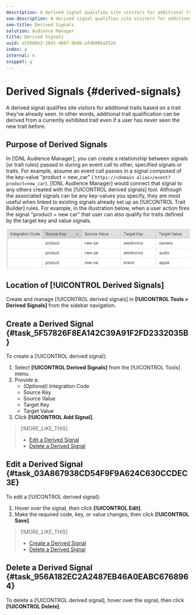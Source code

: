 ```yaml
---
description: A derived signal qualifies site visitors for additional traits based on a trait they've already seen. In other words, additional trait qualification can be derived from a currently exhibited trait even if a user has never seen the new trait before.
seo-description: A derived signal qualifies site visitors for additional traits based on a trait they've already seen. In other words, additional trait qualification can be derived from a currently exhibited trait even if a user has never seen the new trait before.
seo-title: Derived Signals
solution: Audience Manager
title: Derived Signals
uuid: e52600e3-26d1-4607-9b96-afd6086a252d
index: y
internal: n
snippet: y
---
```


# Derived Signals {#derived-signals}

A derived signal qualifies site visitors for additional traits based on a trait they've already seen. In other words, additional trait qualification can be derived from a currently exhibited trait even if a user has never seen the new trait before.

<!-- ## Derived Signals {#topic_58AB69FE2A194E05A64D0CCB1ACD7C20}

A [!UICONTROL derived signal] qualifies site visitors for additional traits based on a trait they've already seen. In other words, additional trait qualification can be derived from a currently exhibited trait even if a user has never seen the new trait before.

<!-- 
c_tb_derived_signal.xml
 -->

## Purpose of Derived Signals

In [!DNL Audience Manager], you can create a relationship between signals (or trait rules) passed in during an event call to other, specified signals or traits. For example, assume an event call passes in a signal composed of the key-value "product = new_car" ( `https://<domain alias>/event?product=new_car`). [!DNL Audience Manager] would connect that signal to any others created with the [!UICONTROL derived signals] tool. Although the associated signals can be any key-values you specify, they are most useful when linked to existing signals already set up as [!UICONTROL Trait Builder] rules. For example, in the illustration below, when a user action fires the signal "product = new car" that user can also qualify for traits defined by the target key and value signals.

![](assets/derived_signal_example.png)

## Location of [!UICONTROL Derived Signals]

Create and manage [!UICONTROL derived signals] in **[!UICONTROL Tools > Derived Signals]** from the sidebar navigation.

## Create a Derived Signal {#task_5F57826F8EA142C39A91F2FD2332035B}

<!-- 
t_tb_create_derived.xml
 -->

To create a [!UICONTROL derived signal]:

1. Select **[!UICONTROL Derived Signals]** from the [!UICONTROL Tools] menu.
1. Provide a:
    * *(Optional)* Integration Code
    * Source Key
    * Source Value
    * Target Key
    * Target Value
1. Click **[!UICONTROL Add Signal]**.

>[!MORE_LIKE_THIS]
>
>* [Edit a Derived Signal](../c-features/derived-signals.md#task_03A867938CD54F9F9A624C630CCDEC3E)
>* [Delete a Derived Signal](../c-features/derived-signals.md#task_956A182EC2A2487EB46A0EABC6768964)

## Edit a Derived Signal {#task_03A867938CD54F9F9A624C630CCDEC3E}

<!-- 
t_tb_edit_derived.xml
-->

To edit a [!UICONTROL derived signal]:

1. Hover over the signal, then click **[!UICONTROL Edit]**.
1. Make the required code, key, or value changes, then click **[!UICONTROL Save]**.

>[!MORE_LIKE_THIS]
>
>* [Create a Derived Signal](../c-features/derived-signals.md#task_5F57826F8EA142C39A91F2FD2332035B)
>* [Delete a Derived Signal](../c-features/derived-signals.md#task_956A182EC2A2487EB46A0EABC6768964)

## Delete a Derived Signal {#task_956A182EC2A2487EB46A0EABC6768964}

<!-- 
t_tb_delete_derived.xml
-->

To delete a [!UICONTROL derived signal], hover over the signal, then click **[!UICONTROL Delete]**.
